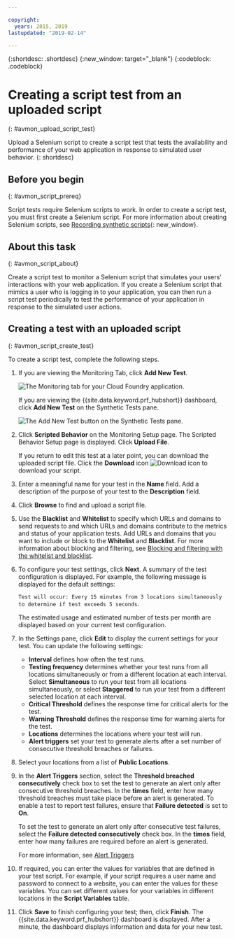 ```yaml
---

copyright:
  years: 2015, 2019
lastupdated: "2019-02-14"

---
```


{:shortdesc: .shortdesc}
{:new_window: target="_blank"}
{:codeblock: .codeblock}

# Creating a script test from an uploaded script
{: #avmon_upload_script_test}

Upload a Selenium script to create a script test that tests the availability and performance of your web application in response to simulated user behavior.
{: shortdesc}

## Before you begin
{: #avmon_script_prereq}

Script tests require Selenium scripts to work. In order to create a script test, you must first create a Selenium script. For more information about creating Selenium scripts, see [Recording synthetic scripts](http://www.ibm.com/support/knowledgecenter/SSMKFH/com.ibm.apmaas.doc/install/admin_syn_record_script.htm "(Opens in a new tab or window)"){: new_window}.

## About this task
{: #avmon_script_about}

Create a script test to monitor a Selenium script that simulates your users' interactions with your web application. If you create a Selenium script that mimics a user who is logging in to your application, you can then run a script test periodically to test the performance of your application in response to the simulated user actions.

## Creating a test with an uploaded script
{: #avmon_script_create_test}

To create a script test, complete the following steps.

1.  If you are viewing the Monitoring Tab, click **Add New Test**.

    ![The Monitoring tab for your Cloud Foundry application.](images/avmon_tab.png)

    If you are viewing the {{site.data.keyword.prf_hubshort}} dashboard, click **Add New Test** on the Synthetic Tests pane.

    ![The Add New Test button on the Synthetic Tests pane.](images/syn_tests_pane.jpg)

2.  Click **Scripted Behavior** on the Monitoring Setup page. The Scripted Behavior Setup page is displayed. Click **Upload File**.

    If you return to edit this test at a later point, you can download the uploaded script file. Click the **Download** icon ![Download icon](images/download_icn_white_smll.jpg) to download your script.

3.  Enter a meaningful name for your test in the **Name** field. Add a description of the purpose of your test to the **Description** field.
4.  Click **Browse** to find and upload a script file.
5.  Use the **Blacklist** and **Whitelist** to specify which URLs and domains to send requests to and which URLs and domains contribute to the metrics and status of your application tests. Add URLs and domains that you want to include or block to the **Whitelist** and **Blacklist**. For more information about blocking and filtering, see [Blocking and filtering with the whitelist and blacklist](/docs/services/AvailabilityMonitoring?topic=availability-monitoring-avmon_filters "Use the whitelist and blacklist to determine which resources to send requests to and which resources contribute to the metrics and status of your application tests. Whitelists and blacklists are only available for webpage and scripted behavior tests.").
6.  To configure your test settings, click **Next**. A summary of the test configuration is displayed. For example, the following message is displayed for the default settings:

    ``Test will occur: Every 15 minutes from 3 locations simultaneously to determine if test exceeds 5 seconds``.

    The estimated usage and estimated number of tests per month are displayed based on your current test configuration.

7.  In the Settings pane, click **Edit** to display the current settings for your test. You can update the following settings:
    - **Interval** defines how often the test runs.
    - **Testing frequency** determines whether your test runs from all locations simultaneously or from a different location at each interval. Select **Simultaneous** to run your test from all locations simultaneously, or select **Staggered** to run your test from a different selected location at each interval.
    - **Critical Threshold** defines the response time for critical alerts for the test.
    - **Warning Threshold** defines the response time for warning alerts for the test.
    - **Locations** determines the locations where your test will run.
    - **Alert triggers** set your test to generate alerts after a set number of consecutive threshold breaches or failures.

8.  Select your locations from a list of **Public Locations**.

9.  In the **Alert Triggers** section, select the **Threshold breached consecutively** check box to set the test to generate an alert only after consecutive threshold breaches. In the **times** field, enter how many threshold breaches must take place before an alert is generated. To enable a test to report test failures, ensure that **Failure detected** is set to **On**.

    To set the test to generate an alert only after consecutive test failures, select the **Failure detected consecutively** check box. In the **times** field, enter how many failures are required before an alert is generated.

    For more information, see [Alert Triggers](/docs/services/AvailabilityMonitoring?topic=availability-monitoring-avmon_alert_triggers "Alert Triggers control when alerts for consecutive threshold breaches or consecutive test failures are generated and reported to the Availability Monitoring dashboard.")

10. If required, you can enter the values for variables that are defined in your test script. For example, if your script requires a user name and password to connect to a website, you can enter the values for these variables. You can set different values for your variables in different locations in the **Script Variables** table.

11. Click **Save** to finish configuring your test; then, click **Finish**. The {{site.data.keyword.prf_hubshort}} dashboard is displayed. After a minute, the dashboard displays information and data for your new test.
